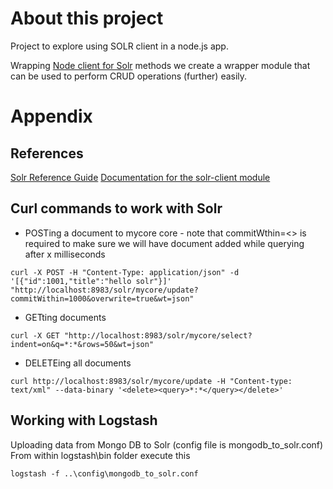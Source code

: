 # About this project
Project to explore using SOLR client in a node.js app.  

Wrapping [Node client for Solr](https://www.npmjs.com/package/solr-client) methods we create a wrapper module that can be used to perform CRUD operations (further) easily.

# Appendix
## References
[Solr Reference Guide](https://cwiki.apache.org/confluence/display/solr/Apache+Solr+Reference+Guide)
[Documentation for the solr-client module](http://lbdremy.github.io/solr-node-client/code/solr.js.html)

## Curl commands to work with Solr
- POSTing a document to mycore core - note that commitWthin=<<x>> is required to make sure we will have document added while querying after x milliseconds
```
curl -X POST -H "Content-Type: application/json" -d '[{"id":1001,"title":"hello solr"}]' "http://localhost:8983/solr/mycore/update?commitWithin=1000&overwrite=true&wt=json"
```
- GETting documents
```
curl -X GET "http://localhost:8983/solr/mycore/select?indent=on&q=*:*&rows=50&wt=json"
```

- DELETEing all documents
```
curl http://localhost:8983/solr/mycore/update -H "Content-type: text/xml" --data-binary '<delete><query>*:*</query></delete>'
```

## Working with Logstash
Uploading data from Mongo DB to Solr (config file is mongodb_to_solr.conf)  
From within logstash\bin folder execute this
```
logstash -f ..\config\mongodb_to_solr.conf
```